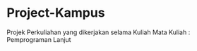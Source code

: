 # Project-Kampus
Projek Perkuliahan yang dikerjakan selama Kuliah
Mata Kuliah : Pemprograman Lanjut
